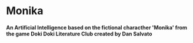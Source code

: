 # Monika

#### An Artificial Intelligence based on the fictional characther 'Monika' from the game Doki Doki Literature Club created by Dan Salvato
